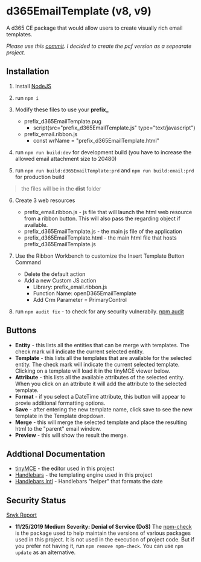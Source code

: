 # d365EmailTemplate (v8, v9)

A d365 CE package that would allow users to create visually rich email templates.

*Please use this [commit](https://github.com/rexkenley/d365EmailTemplate/tree/8814124537920d0ca921a040f037910dd309ada7). I decided to create the pcf version as a sepearate project.*

## Installation

1. Install [NodeJS](https://nodejs.org/en/)

2. run `npm i`

3. Modify these files to use your **prefix_**
    * prefix_d365EmailTemplate.pug
      - script(src="prefix_d365EmailTemplate.js" type="text/javascript")
    * prefix_email.ribbon.js
      - const wrName = "prefix_d365EmailTemplate.html"

4. run `npm run build:dev` for development build (you have to increase the allowed email attachment size to 20480)

5. run `npm run build:d365EmailTemplate:prd` and `npm run build:email:prd` for production build

> the files will be in the **dist** folder

6. Create 3 web resources
    * prefix_email.ribbon.js - js file that will launch the html web resource from a ribbon button. This will also pass the regarding object if available.
    * prefix_d365EmailTemplate.js - the main js file of the application
    * prefix_d365EmailTemplate.html - the main html file that hosts prefix_d365EmailTemplate.js
      
7. Use the Ribbon Workbench to customize the Insert Template Button Command
    * Delete the default action
    * Add a new Custom JS action
      - Library: prefix_email.ribbon.js
      - Function Name: openD365EmailTemplate
      - Add Crm Parameter = PrimaryControl

8. run `npm audit fix` - to check for any security vulnerabily. [npm audit](https://docs.npmjs.com/cli/audit)

## Buttons

- **Entity** - this lists all the entities that can be merge with templates. The check mark will indicate the current selected entity.
- **Template** - this lists all the templates that are available for the selected entity. The check mark will indicate the current selected template. Clicking on a template will load it in the tinyMCE viewer below.
- **Attribute** - this lists all the available attributes of the selected entity. When you click on an attribute it will add the attribute to the selected template. 
- **Format** - if you select a DateTime attribute, this button will appear to provie additional formatting options.
- **Save** - after entering the new template name, click save to see the new template in the Template dropdown.
- **Merge** - this will merge the selected template and place the resulting html to the "parent" email window.
- **Preview** - this will show the result the merge.

## Addtional Documentation
- [tinyMCE](https://www.tiny.cloud/docs/) - the editor used in this project
- [Handlebars](https://handlebarsjs.com/) - the templating engine used in this project
- [Handlebars Intl](https://formatjs.io/handlebars/) - Handlebars "helper" that formats the date

## Security Status
[Snyk Report](https://snyk.io/test/github/rexkenley/d365EmailTemplate?tab=issues)
- **11/25/2019 Medium Severity: Denial of Service (DoS)** The [npm-check](https://github.com/dylang/npm-check) is the package used to help maintain the versions of various packages used in this project. It is not used in the execution of project code. But if you prefer not having it, run `npm remove npm-check`. You can use `npm update` as an alternative.
